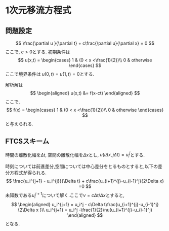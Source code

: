 # 1次元移流方程式

## 問題設定

$$
\frac{\partial u }{\partial t} + c\frac{\partial u}{\partial x} = 0 
$$
ここで, $c>0$とする.
初期条件は
$$
u(x,t) = 
\begin{cases}
    1 & (0 < x <\frac{1}{2})\\
    0 & otherwise
\end{cases}
$$
ここで境界条件は
$u(0,t)=u(1,t)=0$とする.

解析解は
$$
\begin{aligned}
    u(x,t) &= f(x-ct)
\end{aligned}
$$
ここで, 
$$
f(x) = 
\begin{cases}
    1 & (0 < x <\frac{1}{2})\\
    0 & otherwise
\end{cases}
$$
と与えられる.

## FTCSスキーム

時間の離散化幅を$\Delta t$, 空間の離散化幅を$\Delta x$とし,
$u(i\Delta x, j\Delta t) = u_i^j$とする.

時刻については前進差分,空間については中心差分をとるものとすると,以下の差分方程式が得られる.
$$
\frac{u_i^{j+1} - u_i^{j}}{\Delta t} + c\frac{u_{i+1}^{j}-u_{i-1}^j}{2\Delta x} =0
$$
未知数である$u_i^{j+1}$について解く.ここで$\nu=c\Delta t /\Delta x$とすると,
$$
\begin{aligned}
u_i^{j+1} = u_i^j - c\Delta t\frac{u_{i+1}^{j}-u_{i-1}^j}{2\Delta x }\\
u_i^{j+1} = u_i^j -\frac{1}{2}\nu(u_{i+1}^{j}-u_{i-1}^j)
\end{aligned}
$$
となる.